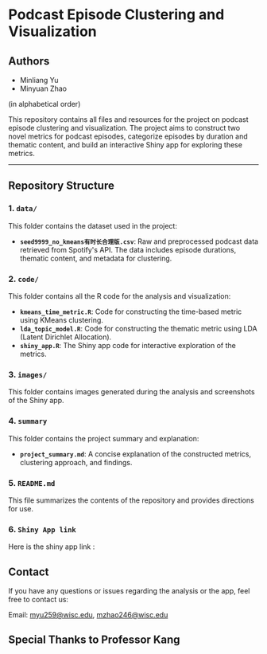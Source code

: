
# Podcast Episode Clustering and Visualization
## Authors 
- Minliang Yu 
- Minyuan Zhao

(in alphabetical order) 

This repository contains all files and resources for the project on podcast episode clustering and visualization. The project aims to construct two novel metrics for podcast episodes, categorize episodes by duration and thematic content, and build an interactive Shiny app for exploring these metrics.

---

## Repository Structure

### 1. `data/`
This folder contains the dataset used in the project:
- **`seed9999_no_kmeans有时长合理版.csv`**: Raw and preprocessed podcast data retrieved from Spotify's API. The data includes episode durations, thematic content, and metadata for clustering.

### 2. `code/`
This folder contains all the R code for the analysis and visualization:
- **`kmeans_time_metric.R`**: Code for constructing the time-based metric using KMeans clustering.
- **`lda_topic_model.R`**: Code for constructing the thematic metric using LDA (Latent Dirichlet Allocation).
- **`shiny_app.R`**: The Shiny app code for interactive exploration of the metrics.

### 3. `images/`
This folder contains images generated during the analysis and screenshots of the Shiny app.

### 4. `summary`
This folder contains the project summary and explanation:
- **`project_summary.md`**: A concise explanation of the constructed metrics, clustering approach, and findings.

### 5. `README.md`
This file summarizes the contents of the repository and provides directions for use.
### 6. `Shiny App link`
Here is the shiny app link :

## Contact
If you have any questions or issues regarding the analysis or the app, feel free to contact us:

  Email: myu259@wisc.edu, mzhao246@wisc.edu

 
**Special Thanks to Professor Kang**
---
